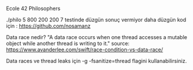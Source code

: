 Ecole 42 Philosophers

./philo 5 800 200 200 7 testinde düzgün sonuç vermiyor daha düzgün kod için : https://github.com/nosamanz

Data race nedir?
"A data race occurs when one thread accesses a mutable object while another thread is writing to it." 
source: https://www.avanderlee.com/swift/race-condition-vs-data-race/

Data races ve thread leaks için -g -fsanitize=thread flagini kullanabilirsiniz.
